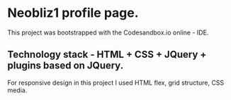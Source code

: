 # Neobliz1 profile page.

This project was bootstrapped with the Codesandbox.io online - IDE.

## Technology stack - HTML + CSS + JQuery + plugins based on JQuery.

For responsive design in this project I used HTML flex, grid structure, CSS media.
